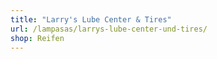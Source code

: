 ```yaml
---
title: "Larry's Lube Center & Tires"
url: /lampasas/larrys-lube-center-und-tires/
shop: Reifen
---
```

